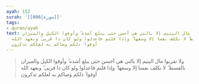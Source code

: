 ```yaml
---
ayah: 152
surah: '[[006|سورة]]'
tags:
- quran/ayah
text: ولا تقربوا مال اليتيم إلا بالتي هي أحسن حتى يبلغ أشده ۖ وأوفوا الكيل والميزان
  بالقسط ۖ لا نكلف نفسا إلا وسعها ۖ وإذا قلتم فاعدلوا ولو كان ذا قربى ۖ وبعهد الله
  أوفوا ۚ ذلكم وصاكم به لعلكم تذكرون
---
```

> ولا تقربوا مال اليتيم إلا بالتي هي أحسن حتى يبلغ أشده ۖ وأوفوا الكيل والميزان بالقسط ۖ لا نكلف نفسا إلا وسعها ۖ وإذا قلتم فاعدلوا ولو كان ذا قربى ۖ وبعهد الله أوفوا ۚ ذلكم وصاكم به لعلكم تذكرون
